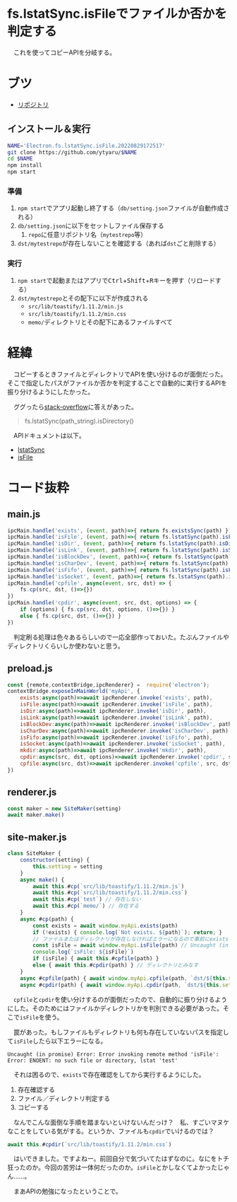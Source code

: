 # fs.lstatSync.isFileでファイルか否かを判定する

　これを使ってコピーAPIを分岐する。

<!-- more -->

# ブツ

* [リポジトリ][]

[DEMO]:https://ytyaru.github.io/Electron.fs.lstatSync.isFile.20220829172517
[リポジトリ]:https://github.com/Electron.fs.lstatSync.isFile.20220829172517

## インストール＆実行

```sh
NAME='Electron.fs.lstatSync.isFile.20220829172517'
git clone https://github.com/ytyaru/$NAME
cd $NAME
npm install
npm start
```

### 準備

1. `npm start`でアプリ起動し終了する（`db/setting.json`ファイルが自動作成される）
1. `db/setting.json`に以下をセットしファイル保存する
    1. `repo`に任意リポジトリ名（`mytestrepo`等）
1. `dst/mytestrepo`が存在しないことを確認する（あれば`dst`ごと削除する）

### 実行

1. `npm start`で起動またはアプリで<kbd>Ctrl</kbd>+<kbd>Shift</kbd>+<kbd>R</kbd>キーを押す（リロードする）
1. `dst/mytestrepo`とその配下に以下が作成される
    * `src/lib/toastify/1.11.2/min.js`
    * `src/lib/toastify/1.11.2/min.css`
    * `memo/`ディレクトリとその配下にあるファイルすべて

# 経緯

　コピーするときファイルとディレクトリでAPIを使い分けるのが面倒だった。そこで指定したパスがファイルか否かを判定することで自動的に実行するAPIを振り分けるようにしたかった。

　ググったら[stack-overflow][]に答えがあった。

> fs.lstatSync(path_string).isDirectory()

　APIドキュメントは以下。

* [lstatSync][]
* [isFile][]

[stack-overflow]:https://stackoverflow.com/questions/15630770/node-js-check-if-path-is-file-or-directory
[lstatSync]:https://nodejs.org/docs/latest/api/fs.html#fslstatsyncpath-options
[isFile]:https://nodejs.org/docs/latest/api/fs.html#statsisfile

# コード抜粋

## main.js

```javascript
ipcMain.handle('exists', (event, path)=>{ return fs.existsSync(path) })
ipcMain.handle('isFile', (event, path)=>{ return fs.lstatSync(path).isFile() })
ipcMain.handle('isDir', (event, path)=>{ return fs.lstatSync(path).isDirectory() })
ipcMain.handle('isLink', (event, path)=>{ return fs.lstatSync(path).isSymbolicLink() })
ipcMain.handle('isBlockDev', (event, path)=>{ return fs.lstatSync(path).isBlockDevice() })
ipcMain.handle('isCharDev', (event, path)=>{ return fs.lstatSync(path).isCharacterDevice() })
ipcMain.handle('isFifo', (event, path)=>{ return fs.lstatSync(path).isFIFO() })
ipcMain.handle('isSocket', (event, path)=>{ return fs.lstatSync(path).isSocket() })
ipcMain.handle('cpfile', async(event, src, dst) => {
    fs.cp(src, dst, ()=>{})
})
ipcMain.handle('cpdir', async(event, src, dst, options) => {
    if (options) { fs.cp(src, dst, options, ()=>{}) }
    else { fs.cp(src, dst, ()=>{}) }
})
```

　判定刷る処理は色々あるらしいので一応全部作っておいた。たぶんファイルやディレクトリくらいしか使わないと思う。

## preload.js

```javascript
const {remote,contextBridge,ipcRenderer} =  require('electron');
contextBridge.exposeInMainWorld('myApi', {
    exists:async(path)=>await ipcRenderer.invoke('exists', path),
    isFile:async(path)=>await ipcRenderer.invoke('isFile', path),
    isDir:async(path)=>await ipcRenderer.invoke('isDir', path),
    isLink:async(path)=>await ipcRenderer.invoke('isLink', path),
    isBlockDev:async(path)=>await ipcRenderer.invoke('isBlockDev', path),
    isCharDev:async(path)=>await ipcRenderer.invoke('isCharDev', path),
    isFifo:async(path)=>await ipcRenderer.invoke('isFifo', path),
    isSocket:async(path)=>await ipcRenderer.invoke('isSocket', path),
    mkdir:async(path)=>await ipcRenderer.invoke('mkdir', path),
    cpdir:async(src, dst, options)=>await ipcRenderer.invoke('cpdir', src, dst, options),
    cpfile:async(src, dst)=>await ipcRenderer.invoke('cpfile', src, dst),
})
```

## renderer.js

```javascript
const maker = new SiteMaker(setting)
await maker.make()
```

## site-maker.js

```javascript
class SiteMaker {
    constructor(setting) {
        this.setting = setting
    }
    async make() {
        await this.#cp(`src/lib/toastify/1.11.2/min.js`)
        await this.#cp(`src/lib/toastify/1.11.2/min.css`)
        await this.#cp(`test`) // 存在しない
        await this.#cp(`memo/`) // 存在する
    }
    async #cp(path) {
        const exists = await window.myApi.exists(path)
        if (!exists) { console.log(`Not exists. ${path}`); return; }
        // ファイルまたはディレクトリが存在しなければエラーになるので事前にexists判定する
        const isFile = await window.myApi.isFile(path) // Uncaught (in promise) Error: Error invoking remote method 'isFile': Error: ENOENT: no such file or directory, lstat 'test'
        console.log(`isFile: ${isFile}`)
        if (isFile) { await this.#cpfile(path) }
        else { await this.#cpdir(path) } // ディレクトリとみなす
    }
    async #cpfile(path) { await window.myApi.cpfile(path, `dst/${this.setting.github.repo}/${path}`) }
    async #cpdir(path) { await window.myApi.cpdir(path, `dst/${this.setting.github.repo}/${path}`, {'recursive':true, 'preserveTimestamps':true}) }
```

　`cpfile`と`cpdir`を使い分けするのが面倒だったので、自動的に振り分けるようにした。そのためにはファイルかディレクトリかを判別できる必要があった。そこで`isFile`を使う。

　罠があった。もしファイルもディレクトリも何も存在していないパスを指定して`isFile`したら以下エラーになる。

```
Uncaught (in promise) Error: Error invoking remote method 'isFile': Error: ENOENT: no such file or directory, lstat 'test'
```

　それは困るので、`exists`で存在確認をしてから実行するようにした。

1. 存在確認する
1. ファイル／ディレクトリ判定する
1. コピーする

　なんでこんな面倒な手順を踏まないといけないんだっけ？　私、すごいマヌケなことをしている気がする。というか、ファイルも`cpdir`でいけるのでは？

```javascript
await this.#cpdir(`src/lib/toastify/1.11.2/min.css`)
```

　はいできました。ですよねー。前回自分で気づいてたはずなのに。なにをトチ狂ったのか。今回の苦労は一体何だったのか。`isFile`とかしなくてよかったじゃん……。

　まあAPIの勉強になったということで。

